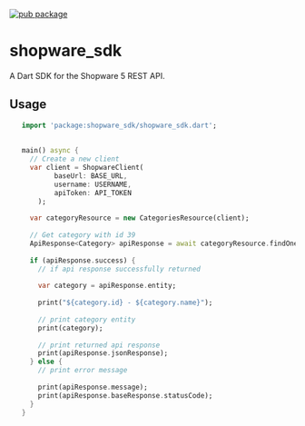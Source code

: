 
[![pub package](https://img.shields.io/pub/v/http.svg)](https://pub.dartlang.org/packages/shopware_sdk)

# shopware_sdk

A Dart SDK for the Shopware 5 REST API.

## Usage

```dart
   import 'package:shopware_sdk/shopware_sdk.dart';
   
   
   main() async {
     // Create a new client
     var client = ShopwareClient(
           baseUrl: BASE_URL, 
           username: USERNAME, 
           apiToken: API_TOKEN
       );
   
     var categoryResource = new CategoriesResource(client);
   
     // Get category with id 39
     ApiResponse<Category> apiResponse = await categoryResource.findOne(39);
   
     if (apiResponse.success) {
       // if api response successfully returned
   
       var category = apiResponse.entity;
   
       print("${category.id} - ${category.name}");
   
       // print category entity
       print(category);
   
       // print returned api response
       print(apiResponse.jsonResponse);
     } else {
       // print error message
   
       print(apiResponse.message);
       print(apiResponse.baseResponse.statusCode);
     }
   }
```


